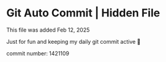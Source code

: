 # Git Auto Commit | Hidden File

This file was added Feb 12, 2025

Just for fun and keeping my daily git commit active 🤪

commit number: 1421109
